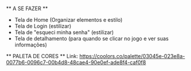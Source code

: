 ** A SE FAZER **

- Tela de Home (Organizar elementos e estilo)
- Tela de Login (estilizar)
- Tela de "esqueci minha senha" (estilizar)
- Tela de detalhamento (para quando se clicar no jogo e ver suas informações)

** PALETA DE CORES **
Link: https://coolors.co/palette/03045e-023e8a-0077b6-0096c7-00b4d8-48cae4-90e0ef-ade8f4-caf0f8
